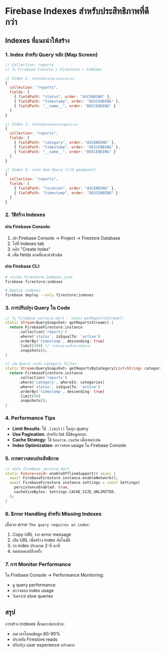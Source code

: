 # Firebase Indexes สำหรับประสิทธิภาพที่ดีกว่า

## Indexes ที่แนะนำให้สร้าง

### 1. Index สำหรับ Query หลัก (Map Screen)

```javascript
// Collection: reports
// ใน Firebase Console > Firestore > Indexes

// Index 1: สำหรับค้นหาตามเวลาและสถานะ
{
  collection: "reports",
  fields: [
    { fieldPath: "status", order: "ASCENDING" },
    { fieldPath: "timestamp", order: "DESCENDING" },
    { fieldPath: "__name__", order: "DESCENDING" }
  ]
}

// Index 2: สำหรับค้นหาตามหมวดหมู่และเวลา
{
  collection: "reports",
  fields: [
    { fieldPath: "category", order: "ASCENDING" },
    { fieldPath: "timestamp", order: "DESCENDING" },
    { fieldPath: "__name__", order: "DESCENDING" }
  ]
}

// Index 3: สำหรับ Geo Query (ถ้าใช้ geopoint)
{
  collection: "reports", 
  fields: [
    { fieldPath: "location", order: "ASCENDING" },
    { fieldPath: "timestamp", order: "DESCENDING" }
  ]
}
```

### 2. วิธีสร้าง Indexes

#### ผ่าน Firebase Console:
1. เข้า Firebase Console → Project → Firestore Database
2. ไปที่ Indexes tab
3. คลิก "Create Index" 
4. เพิ่ม fields ตามที่แนะนำข้างต้น

#### ผ่าน Firebase CLI:
```bash
# สร้างไฟล์ firestore.indexes.json
firebase firestore:indexes

# Deploy indexes
firebase deploy --only firestore:indexes
```

### 3. การปรับปรุง Query ใน Code

```dart
// ใน firebase_service.dart - ปรับปรุง getReportsStream()
static Stream<QuerySnapshot> getReportsStream() {
  return FirebaseFirestore.instance
      .collection('reports')
      .where('status', isEqualTo: 'active')
      .orderBy('timestamp', descending: true)
      .limit(100) // จำกัดจำนวนเพื่อประสิทธิภาพ
      .snapshots();
}

// เพิ่ม Query สำหรับ category filter
static Stream<QuerySnapshot> getReportsByCategory(List<String> categories) {
  return FirebaseFirestore.instance
      .collection('reports')
      .where('category', whereIn: categories)
      .where('status', isEqualTo: 'active')
      .orderBy('timestamp', descending: true)
      .limit(50)
      .snapshots();
}
```

### 4. Performance Tips

- **Limit Results**: ใช้ `.limit()` ในทุก query
- **Use Pagination**: สำหรับ list ที่มีข้อมูลเยอะ
- **Cache Strategy**: ใช้ `Source.cache` เมื่อเหมาะสม
- **Index Optimization**: ตรวจสอบ usage ใน Firebase Console

### 5. การตรวจสอบประสิทธิภาพ

```dart
// เพิ่มใน firebase_service.dart
static Future<void> enableOfflineSupport() async {
  await FirebaseFirestore.instance.enableNetwork();
  await FirebaseFirestore.instance.settings = const Settings(
    persistenceEnabled: true,
    cacheSizeBytes: Settings.CACHE_SIZE_UNLIMITED,
  );
}
```

### 6. Error Handling สำหรับ Missing Indexes

เมื่อเจอ error `The query requires an index`:
1. Copy URL จาก error message
2. เปิด URL เพื่อสร้าง index อัตโนมัติ
3. รอ index ประมาณ 2-5 นาที
4. ทดสอบแอปอีกครั้ง

### 7. การ Monitor Performance

ใน Firebase Console → Performance Monitoring:
- ดู query performance
- ตรวจสอบ index usage
- วิเคราะห์ slow queries

## สรุป

การสร้าง indexes ที่เหมาะสมจะช่วย:
- ลดเวลาโหลดข้อมูล 80-90%
- ประหยัด Firestore reads
- ปรับปรุง user experience อย่างมาก

